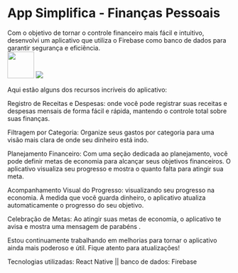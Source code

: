 <h1>App Simplifica - Finanças Pessoais</h1>
Com o objetivo de tornar o controle financeiro mais fácil e intuitivo, desenvolvi um aplicativo que utiliza o Firebase como banco de dados para garantir segurança e eficiência.

<div>
  <img  style='width:60' src=''/>
    <img src='https://ibb.co/YQL43W1'/>
    <img src=''/>
    <img src=''/>
    <img src=''/>
    <img src=''/>
</div>

Aqui estão alguns dos recursos incríveis do aplicativo:

Registro de Receitas e Despesas: onde você pode registrar suas receitas e despesas mensais de forma fácil e rápida, mantendo o controle total sobre suas finanças.

Filtragem por Categoria: Organize seus gastos por categoria para uma visão mais clara de onde seu dinheiro está indo.

Planejamento Financeiro: Com uma seção dedicada ao planejamento, você pode definir metas de economia para alcançar seus objetivos financeiros. O aplicativo visualiza seu progresso e mostra o quanto falta para atingir sua meta.

Acompanhamento Visual do Progresso: visualizando seu progresso na economia. À medida que você guarda dinheiro, o aplicativo atualiza automaticamente o progresso do seu objetivo.

Celebração de Metas: Ao atingir suas metas de economia, o aplicativo te avisa e mostra uma mensagem de parabéns .


Estou continuamente trabalhando em melhorias para tornar o aplicativo ainda mais poderoso e útil. Fique atento para atualizações!

Tecnologias utilizadas: 
React Native || banco de dados: Firebase
